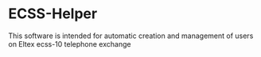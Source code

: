 # ECSS-Helper
This software is intended for automatic creation and management of users on Eltex ecss-10 telephone exchange
